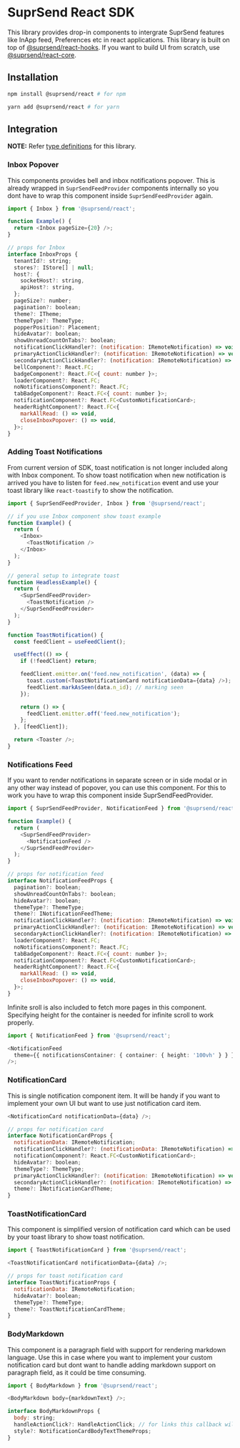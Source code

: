 # SuprSend React SDK

This library provides drop-in components to intergrate SuprSend features like InApp feed, Preferences etc in react applications. This library is built on top of [@suprsend/react-hooks](https://github.com/suprsend/suprsend-react-core). If you want to build UI from scratch, use [@suprsend/react-core](https://github.com/suprsend/suprsend-react-core).

## Installation

```bash
npm install @suprsend/react # for npm

yarn add @suprsend/react # for yarn
```

## Integration

**NOTE:** Refer [type definitions](https://github.com/suprsend/suprsend-react-sdk/blob/main/src/Feed/interface.ts) for this library.

### Inbox Popover

This components provides bell and inbox notifications popover. This is already wrapped in `SuprSendFeedProvider` components internally so you dont have to wrap this component inside `SuprSendFeedProvider` again.

```javascript
import { Inbox } from '@suprsend/react';

function Example() {
  return <Inbox pageSize={20} />;
}

// props for Inbox
interface InboxProps {
  tenantId?: string;
  stores?: IStore[] | null;
  host?: {
    socketHost?: string,
    apiHost?: string,
  };
  pageSize?: number;
  pagination?: boolean;
  theme?: ITheme;
  themeType?: ThemeType;
  popperPosition?: Placement;
  hideAvatar?: boolean;
  showUnreadCountOnTabs?: boolean;
  notificationClickHandler?: (notification: IRemoteNotification) => void;
  primaryActionClickHandler?: (notification: IRemoteNotification) => void;
  secondaryActionClickHandler?: (notification: IRemoteNotification) => void;
  bellComponent?: React.FC;
  badgeComponent?: React.FC<{ count: number }>;
  loaderComponent?: React.FC;
  noNotificationsComponent?: React.FC;
  tabBadgeComponent?: React.FC<{ count: number }>;
  notificationComponent?: React.FC<CustomNotificationCard>;
  headerRightComponent?: React.FC<{
    markAllRead: () => void,
    closeInboxPopover: () => void,
  }>;
}
```

### Adding Toast Notifications

From current version of SDK, toast notification is not longer included along with Inbox component. To show toast notification when new notification is arrived you have to listen for `feed.new_notification` event and use your toast library like `react-toastify` to show the notification.

```javascript
import { SuprSendFeedProvider, Inbox } from '@suprsend/react';

// if you use Inbox component show toast example
function Example() {
  return (
    <Inbox>
      <ToastNotification />
    </Inbox>
  );
}

// general setup to integrate toast
function HeadlessExample() {
  return (
    <SuprSendFeedProvider>
      <ToastNotification />
    </SuprSendFeedProvider>
  );
}

function ToastNotification() {
  const feedClient = useFeedClient();

  useEffect(() => {
    if (!feedClient) return;

    feedClient.emitter.on('feed.new_notification', (data) => {
      toast.custom(<ToastNotificationCard notificationData={data} />); // show toast with new notification data
      feedClient.markAsSeen(data.n_id); // marking seen
    });

    return () => {
      feedClient.emitter.off('feed.new_notification');
    };
  }, [feedClient]);

  return <Toaster />;
}
```

### Notifications Feed

If you want to render notifications in separate screen or in side modal or in any other way instead of popover, you can use this component. For this to work you have to wrap this component inside SuprSendFeedProvider.

```javascript
import { SuprSendFeedProvider, NotificationFeed } from '@suprsend/react';

function Example() {
  return (
    <SuprSendFeedProvider>
      <NotificationFeed />
    </SuprSendFeedProvider>
  );
}

// props for notification feed
interface NotificationFeedProps {
  pagination?: boolean;
  showUnreadCountOnTabs?: boolean;
  hideAvatar?: boolean;
  themeType?: ThemeType;
  theme?: INotificationFeedTheme;
  notificationClickHandler?: (notification: IRemoteNotification) => void;
  primaryActionClickHandler?: (notification: IRemoteNotification) => void;
  secondaryActionClickHandler?: (notification: IRemoteNotification) => void;
  loaderComponent?: React.FC;
  noNotificationsComponent?: React.FC;
  tabBadgeComponent?: React.FC<{ count: number }>;
  notificationComponent?: React.FC<CustomNotificationCard>;
  headerRightComponent?: React.FC<{
    markAllRead: () => void,
    closeInboxPopover: () => void,
  }>;
}
```

Infinite sroll is also included to fetch more pages in this component. Specifying height for the container is needed for infinite scroll to work properly.

```typescript
import { NotificationFeed } from '@suprsend/react';

<NotificationFeed
  theme={{ notificationsContainer: { container: { height: '100vh' } } }}
/>;
```

### NotificationCard

This is single notification component item. It will be handy if you want to implement your own UI but want to use just notification card item.

```javascript
<NotificationCard notificationData={data} />;

// props for notification card
interface NotificationCardProps {
  notificationData: IRemoteNotification;
  notificationClickHandler?: (notificationData: IRemoteNotification) => void;
  notificationComponent?: React.FC<CustomNotificationCard>;
  hideAvatar?: boolean;
  themeType?: ThemeType;
  primaryActionClickHandler?: (notification: IRemoteNotification) => void;
  secondaryActionClickHandler?: (notification: IRemoteNotification) => void;
  theme?: INotificationCardTheme;
}
```

### ToastNotificationCard

This component is simplified version of notification card which can be used by your toast library to show toast notification.

```javascript
import { ToastNotificationCard } from '@suprsend/react';

<ToastNotificationCard notificationData={data} />;

// props for toast notification card
interface ToastNotificationProps {
  notificationData: IRemoteNotification;
  hideAvatar?: boolean;
  themeType?: ThemeType;
  theme?: ToastNotificationCardTheme;
}
```

### BodyMarkdown

This component is a paragraph field with support for rendering markdown language. Use this in case where you want to implement your custom notification card but dont want to handle adding markdown support on paragraph field, as it could be time consuming.

```javascript
import { BodyMarkdown } from '@suprsend/react';

<BodyMarkdown body={markdownText} />;

interface BodyMarkdownProps {
  body: string;
  handleActionClick?: HandleActionClick; // for links this callback will be executed on click
  style?: NotificationCardBodyTextThemeProps;
}
```
